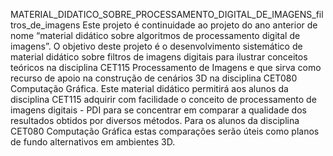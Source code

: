 
MATERIAL_DIDATICO_SOBRE_PROCESSAMENTO_DIGITAL_DE_IMAGENS_filtros_de_imagens
Este projeto é continuidade ao projeto do ano anterior de nome “material didático sobre algoritmos de processamento digital de imagens”. O objetivo deste projeto é o desenvolvimento sistemático de material didático sobre filtros de imagens digitais para ilustrar conceitos teóricos na disciplina CET115 Processamento de Imagens e que sirva como recurso de apoio na construção de cenários 3D na disciplina CET080 Computação Gráfica.
Este material didático permitirá aos alunos da disciplina CET115 adquirir com facilidade o conceito de processamento de imagens digitais - PDI para se concentrar em comparar a qualidade dos resultados obtidos por diversos métodos. Para os alunos da disciplina CET080 Computação Gráfica estas comparações serão úteis como planos de fundo alternativos em ambientes 3D.
